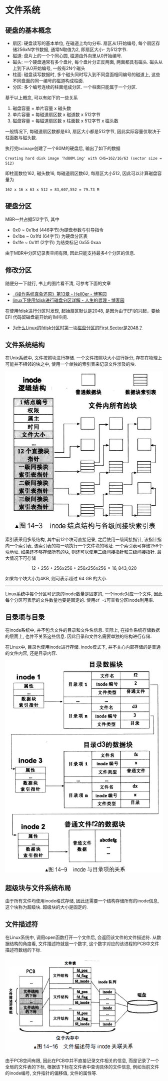 文件系统
===========



硬盘的基本概念
----------------

- 扇区: 硬盘读写的基本单位, 在磁道上均匀分布. 扇区从1开始编号, 每个扇区存储256xN字节数据, 通常N取值为2, 即扇区大小- 为512字节.
- 磁道: 盘片上的一个个同心圆, 磁道由外向里从0开始编号.
- 磁头: 一个硬盘通常有多个盘片, 每个盘片分正反两面, 两面都具有磁头. 磁头从上到下从0开始编号, 一般有2N个磁头
- 柱面: 磁盘读写数据时, 多个磁头同时写入到不同盘面相同编号的磁道上, 这些不同盘面的同一编号的磁道构成柱面.
- 分区: 多个编号连续的柱面组成分区. 一个柱面只能属于一个分区.

基于以上概念, 可以有如下的一些关系

1. 磁盘容量 = 单片容量 x 磁头数
2. 单片容量 = 每磁道扇区数 x 磁道数 x 512字节
3. 磁盘容量 = 每磁道扇区数 x 柱面数 x 512字节 x 磁头数

一般情况下, 每磁道扇区数都是63, 扇区大小都是512字节, 因此实际容量仅取决于柱面数与磁头数.


执行完`bximage`创建了一个80M的硬盘后, 输出了如下的数据

```
Creating hard disk image 'hd80M.img' with CHS=162/16/63 (sector size = 512)
```

即柱面数位162, 磁头数16, 每磁道扇区数62, 每扇区大小512, 因此可以计算磁盘容量为

```
162 x 16 x 63 x 512 = 83,607,552 = 79.73 M
```


硬盘分区
----------------

MBR一共占据512字节, 其中

- 0x0   ~ 0x1bd (446字节)为硬盘参数与引导指令
- 0x1be ~ 0x1fd (64字节) 为硬盘分区表
- 0x1fe ~ 0x1ff (2字节)  为结束标记 0x55 0xaa

由于MBR中分区记录表空间有限, 因此只能支持最多4个分区的信息. 

修改分区
-----------------

随便分一下就行, 书上的图片看不清, 可参考下面的文章

- [《操作系统真象还原》第13章 - Hell0er - 博客园](https://www.cnblogs.com/hell0er/articles/17238169.html)
- [linux下使用fdisk进行磁盘分区详解 - 人生的哲理 - 博客园](https://www.cnblogs.com/renshengdezheli/p/13941563.html)

在使用fdisk进行分区时发现, 起始扇区默认是2048, 是因为由于EFI的兴起，要给EFI 代码留磁盘最开始的1M空间.

- [为什么Linux的fdisk分区时第一块磁盘分区的First Sector是2048？](https://blog.csdn.net/Anonymous2017/article/details/71420218)



文件系统结构
--------------

在Unix系统中, 文件按照块进行存储. 一个文件按照块大小进行拆分, 存在在物理上可能并不相邻的块之中, 使用一个单独的索引表来记录文件涉及的块.

![inode结构](images/inode.png)

索引表采用多级结构, 其中前12个块可直接记录, 之后使用一级间接指针, 该指针指向一个索引表, 该索引表的每一项执行一个文件块的地址. 一个索引表可存储256个块地址. 如果还不够存储所有的块, 则还可以使用二级间接指针和三级间接指针. 最大情况下可存储

$$
12 + 256 + 256x256 + 256x256x256 = 16,843,020 
$$

如果每个块大小为4KB, 则可表示超过 64 GB 的大小.

-------------

Linux系统中每个分区可记录的inode数量是固定的, 一个inode对应一个文件, 因此每个分区可表示的文件数量也要是固定的. 使用`df -i`可查看分区inode利用率.



目录项与目录
---------------

在inode系统中, 并不包含文件的目录和文件名信息. 实际上, 在操作系统存储数据的层面上, 也并不关系这些信息. 因此目录和文件名需要单独的结构进行存储.

在Linux中, 目录也使用inode进行存储. inode模式下, 并不关心内部存储的是普通的文件内容, 还是目录内容. 

![目录格式](images/fs.png)


超级块与文件系统布局
---------------------

由于所有文件均使用inode格式存储, 因此还需要一个结构存储所有的inode信息, 这个块称为超级块. 超级块的大小是固定的.


文件描述符
--------------

在Linux系统中, 调用open函数打开一个文件后, 会返回该文件的文件描述符. 从数据结构的角度看, 文件描述符就是一个数字, 这个数字对应的该进程的PCB中文件描述符数组的下标.

![文件描述符](./images/文件描述符.png)

由于PCB空间有限, 因此在PCB中并不直接记录文件相关的信息, 而是记录了一个全局的文件表的下标, 根据该下标在文件表中查询具体的文件信息, 例如当前文件的inode编号, 文件指针的偏移值, 文件的属性等.

